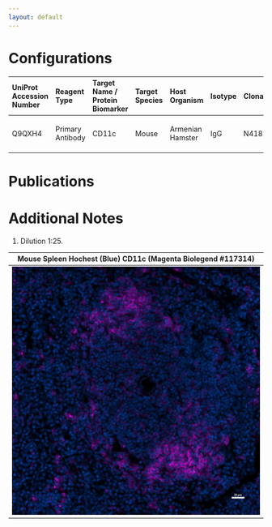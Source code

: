 ```yaml
---
layout: default
---
```


# Configurations

| UniProt Accession Number   | Reagent Type     | Target Name / Protein Biomarker   | Target Species   | Host Organism    | Isotype   | Clonality   | Vendor    |   Catalog Number | Conjugate   | RRID      | Availability   | Method                 | Tissue Preservation   | Target Tissue   | Tissue State   | Detergent          | Antigen Retrieval Conditions   | Dye Inactivation Conditions   | Recommend   | Agree                                                        | Disagree   | Contributor                                                  | Notes       |
|:---------------------------|:-----------------|:----------------------------------|:-----------------|:-----------------|:----------|:------------|:----------|-----------------:|:------------|:----------|:---------------|:-----------------------|:----------------------|:----------------|:---------------|:-------------------|:-------------------------------|:------------------------------|:------------|:-------------------------------------------------------------|:-----------|:-------------------------------------------------------------|:------------|
| Q9QXH4                     | Primary Antibody | CD11c                             | Mouse            | Armenian Hamster | IgG       | N418        | BioLegend |           117314 | AF647       | AB_492850 | Stock          | Multiplexed 2D Imaging | 4% PFA Fixed Frozen   | Brain           | Tumor          | 0.3% Triton-X-100 | NA                             | NA                            | Yes         | [0000-0002-6944-6997](https://orcid.org/0000-0002-6944-6997) | NA         | [0000-0002-6944-6997](https://orcid.org/0000-0002-6944-6997) | [1](#notes) |

# Publications



# Additional Notes

<a name="notes"></a>
1. Dilution 1:25.

| Mouse Spleen Hochest (Blue) CD11c (Magenta Biolegend #117314) |
|:-------:|
| ![](Mouse_Spleen_Hochest_Blue_CD11c_Magenta_Biolegend_117314.jpg) |
